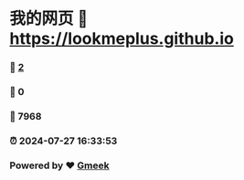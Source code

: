 # 我的网页 :link: https://lookmeplus.github.io 
### :page_facing_up: [2](https://lookmeplus.github.io/tag.html) 
### :speech_balloon: 0 
### :hibiscus: 7968 
### :alarm_clock: 2024-07-27 16:33:53 
### Powered by :heart: [Gmeek](https://github.com/Meekdai/Gmeek)
